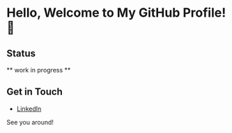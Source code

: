 # Hello, Welcome to My GitHub Profile! 👋

## Status
** work in progress ** 

## Get in Touch
- [LinkedIn](https://www.linkedin.com/in/mehmet-emin-kaya-974390242/)

See you around! 
